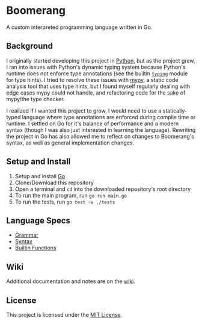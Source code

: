 # Boomerang
A custom interpreted programming language written in Go.

## Background
I originally started developing this project in [Python](https://github.com/johneastman/boomerang_old), but as the project grew, I ran into issues with Python's dynamic typing system because Python's runtime does not enforce type annotations (see the builtin [`typing`](https://docs.python.org/3/library/typing.html) module for type hints). I tried to resolve these issues with [mypy](https://github.com/python/mypy), a static code analysis tool that uses type hints, but I found myself regularly dealing with edge cases mypy could not handle, and refactoring code for the sake of mypy/the type checker. 

I realized if I wanted this project to grow, I would need to use a statically-typed language where type annotations are enforced during compile time or runtime. I settled on Go for it's balance of performance and a modern syntax (though I was also just interested in learning the language). Rewriting the project in Go has also allowed me to reflect on changes to Boomerang's syntax, as well as general implementation changes.

## Setup and Install
1. Setup and install [Go](https://go.dev/doc/install)
1. Clone/Download this repository
1. Open a terminal and `cd` into the downloaded repository's root directory
1. To run the main program, run `go run main.go`
1. To run the tests, run `go test -v ./tests`

## Language Specs
* [Grammar](docs/grammar.md)
* [Syntax](docs/syntax.md)
* [Builtin Functions](docs/builtins.md)

## Wiki
Additional documentation and notes are on the [wiki](https://github.com/johneastman/boomerang/wiki).

## License
This project is licensed under the [MIT License](LICENSE).

